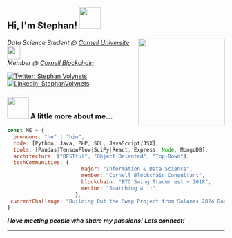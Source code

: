 <h2> Hi, I'm Stephan! <img src="https://media.giphy.com/media/mGcNjsfWAjY5AEZNw6/giphy.gif" width="50"></h2>
<img align='right' src="https://media2.giphy.com/media/YG9lBnjgkKsYk3NBHc/giphy.gif?cid=ecf05e471ia3icbz4ukwc5hjt6fo5yfk0la93aiaf7dphwna&ep=v1_gifs_search&rid=giphy.gif&ct=g" width="200">
<p><em>Data Science Student @ <a href="https://cis.cornell.edu">Cornell University </a> <img src="https://media.giphy.com/media/fYSnHlufseco8Fh93Z/giphy.gif" width="30"></br>Member @ <a href="https://www.cornellblockchain.org">Cornell Blockchain </a> 
</em></p>  

[![Twitter: Stephan Volynets](https://img.shields.io/twitter/follow/mhsavage55?style=social)](https://twitter.com/mhsavage55)
[![Linkedin: StephanVolynets](https://img.shields.io/badge/stephan-volynets-blue?style=rounded-square&logo=Linkedin&logoColor=white&link=https://www.linkedin.com/in/stephan-volynets/)](https://linkedin.com/in/stephan-volynets)



### <img src="https://media.tenor.com/lNtmoshuUI8AAAAi/bahroo-hacker.gif" width="50">     A little more about me...  

```javascript
const ME = {
  pronouns: "he" | "him",
  code: [Python, Java, PHP, SQL, JavaScript/JSX],
  tools: [Pandas|TensowFlow|SciPy|React, Express, Node, MongoDB],
  architecture: ["RESTful", "Object-Oriented", "Top-Down"],
  techCommunities: {
                        major: "Information & Data Science",
                        member: "Cornell Blockchain Consultant",
                        blockchain: "BTC Swing Trader est ~ 2018",
                        mentor: "Searching 4 :)",
                      },
 currentChallenge: "Building Out the Swap Project from Solanas 2024 Bootcamp Showcase"
}
```
<em><b>I love meeting people who share my passions!</b> <b>Lets connect!</b></em> 

---
